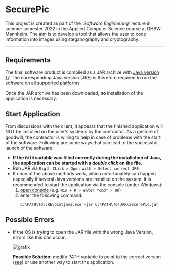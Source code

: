[//]: # (Author Frederik Wolter)

# SecurePic

This project is created as part of the _'Software Engineering'_ lecture in summer semester 2022 in the Applied Computer
Science course at DHBW Mannheim. The aim is to develop a tool that allows the user to code information into images
using steganography and cryptography.

---

## Requirements

The final software product is compiled as a JAR archive with
[Java version 17](https://www.oracle.com/java/technologies/javase/jdk17-archive-downloads.html). The corresponding Java
version (JRE) is therefore required to run the software on all supported platforms.

Once the JAR archive has been downloaded, __no__ installation of the application is necessary.

## Start Application

From discussions with the client, it appears that the finished application will NOT be installed on the user's systems
by the contractor. As a gesture of goodwill, the contractor is willing to help in case of problems with the start of the
software. Following are some ways that can lead to the successful launch of the software:

- **If the `PATH` variable was filled correctly during the installation of Java, the application can be started with a
  _double click_ on the file.**
- Run JAR via `Rigth CLick > Open with > Select correct JRE`
- If none of the above methods work, which unfortunately can happen especially if several Java versions are installed on
  the system, it is recommended to start the application via the console (under Windows):
    1. [open console](https://www.howtogeek.com/235101/10-ways-to-open-the-command-prompt-in-windows-10/)
       (e.g. `Win + R > enter "cmd" > OK`)
    2. enter the following command:
       ```
       C:\PATH\TO\JRE\bin\java.exe -jar C:\PATH\TO\JAR\SecurePic.jar
       ```

## Possible Errors

- If the OS is trying to open the JAR file with the wrong Java Version, errors like this can occur:

  ![grafik](https://user-images.githubusercontent.com/35914049/145673566-65f11bf2-6d52-4e5f-b6af-0a9e1f2e1ef6.png)

  **Possible Solution:** modify PATH variable to point to the correct
  version ([see](https://www.java.com/en/download/help/path.html)) or use another way to start the application.

